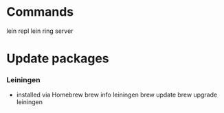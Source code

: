 # Commands
lein repl
lein ring server

# Update packages
### Leiningen
+ installed via Homebrew
brew info leiningen
brew update
brew upgrade leiningen
